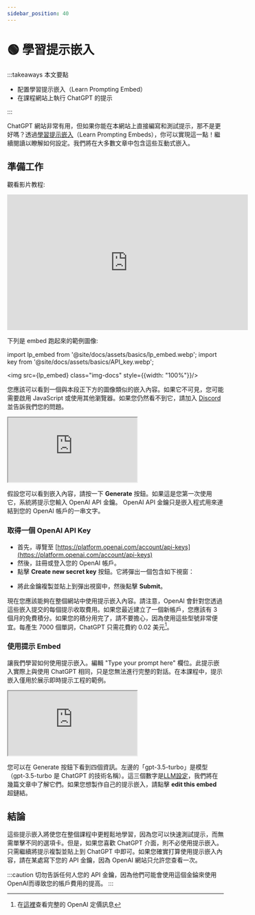 ```yaml
---
sidebar_position: 40
---
```


# 🟢 學習提示嵌入

:::takeaways 本文要點

- 配置學習提示嵌入（Learn Prompting Embed）
- 在課程網站上執行 ChatGPT 的提示

:::

ChatGPT 網站非常有用，但如果你能在本網站上直接編寫和測試提示，那不是更好嗎？透過[學習提示嵌入](https://embed.learnprompting.org/)（Learn Prompting Embeds），你可以實現這一點！繼續閱讀以瞭解如何設定。我們將在大多數文章中包含這些互動式嵌入。

## 準備工作

觀看影片教程:

<iframe width="560" height="315" src="https://www.youtube.com/embed/sNUKiwd2DWU" title="YouTube video player" frameBorder="0" allow="accelerometer; autoplay; clipboard-write; encrypted-media; gyroscope; picture-in-picture; web-share" allowFullScreen></iframe>

下列是 embed 跑起來的範例圖像:

import lp_embed from '@site/docs/assets/basics/lp_embed.webp';
import key from '@site/docs/assets/basics/API_key.webp';

<img src={lp_embed} class="img-docs" style={{width: "100%"}}/>

您應該可以看到一個與本段正下方的圖像類似的嵌入內容。如果它不可見，您可能需要啟用 JavaScript 或使用其他瀏覽器。如果您仍然看不到它，請加入 [Discord](https://discord.com/invite/learn-prompting) 並告訴我們您的問題。

<iframe
    src="https://embed.learnprompting.org/embed?config=eyJ0b3BQIjowLCJ0ZW1wZXJhdHVyZSI6MCwibWF4VG9rZW5zIjoyNTYsIm91dHB1dCI6IkNob2NvbGF0ZSwgVmFuaWxsYSwgU3RyYXdiZXJyeSwgTWludCBDaGlwLCBSb2NreSBSb2FkLCBDb29raWUgRG91Z2gsIEJ1dHRlciBQZWNhbiwgTmVhcG9saXRhbiwgQ29mZmVlLCBDb2NvbnV0IiwicHJvbXB0IjoiR2VuZXJhdGUgYSBjb21tYSBzZXBhcmF0ZWQgbGlzdCBvZiAxMCBpY2UgY3JlYW0gZmxhdm9yczoiLCJtb2RlbCI6ImdwdC0zLjUtdHVyYm8ifQ%3D%3D"
    style={{width:"100%", height:"320px", border:"0", borderRadius:"4px", overflow:"hidden"}}
    sandbox="allow-forms allow-modals allow-popups allow-presentation allow-same-origin allow-scripts"
></iframe>

假設您可以看到嵌入內容，請按一下 **Generate** 按鈕。如果這是您第一次使用它，系統將提示您輸入 OpenAI API 金鑰。 OpenAI API 金鑰只是嵌入程式用來連結到您的 OpenAI 帳戶的一串文字。

### 取得一個 OpenAI API Key

- 首先，導覽至 [https://platform.openai.com/account/api-keys](https://platform.openai.com/account/api-keys)
- 然後，註冊或登入您的 OpenAI 帳戶。
- 點擊 **Create new secret key** 按鈕。它將彈出一個包含如下視窗：

<div style={{textAlign: 'center'}}>
  <LazyLoadImage src={key} class="img-docs" style={{width: "80%"}} />
</div>

- 將此金鑰複製並貼上到彈出視窗中，然後點擊 **Submit**。

現在您應該能夠在整個網站中使用提示嵌入內容。請注意，OpenAI 會針對您透過這些嵌入提交的每個提示收取費用。如果您最近建立了一個新帳戶，您應該有 3 個月的免費積分。如果您的積分用完了，請不要擔心，因為使用這些型號非常便宜。每產生 7000 個單詞，ChatGPT 只需花費約 0.02 美元[^a]。

### 使用提示 Embed

讓我們學習如何使用提示嵌入。編輯 "Type your prompt here" 欄位。此提示嵌入實際上與使用 ChatGPT 相同，只是您無法進行完整的對話。在本課程中，提示嵌入僅用於展示即時提示工程的範例。

<iframe
    src="https://embed.learnprompting.org/embed?config=eyJ0b3BQIjowLCJ0ZW1wZXJhdHVyZSI6MCwibWF4VG9rZW5zIjoyNTYsIm91dHB1dCI6Ik91dHB1dCBhcHBlYXJzIGhlcmUiLCJwcm9tcHQiOiJUeXBlIHlvdXIgcHJvbXB0IGhlcmUiLCJtb2RlbCI6ImdwdC0zLjUtdHVyYm8ifQ%3D%3D"
    style={{width:"100%", height:"300px", border:"0", borderRadius:"4px", overflow:"hidden"}}
    sandbox="allow-forms allow-modals allow-popups allow-presentation allow-same-origin allow-scripts"
></iframe>

您可以在 Generate 按鈕下看到四個資訊。左邊的「gpt-3.5-turbo」是模型（gpt-3.5-turbo 是 ChatGPT 的技術名稱）。這三個數字是[LLM設定](https://learnprompting.org/docs/basics/configuration_hyperparameters)，我們將在幾篇文章中了解它們。如果您想製作自己的提示嵌入，請點擊 **edit this embed** 超鏈結。

## 結論

這些提示嵌入將使您在整個課程中更輕鬆地學習，因為您可以快速測試提示，而無需單擊不同的選項卡。但是，如果您喜歡 ChatGPT 介面，則不必使用提示嵌入。只需繼續將提示複製並貼上到 ChatGPT 中即可。如果您確實打算使用提示嵌入內容，請在某處寫下您的 API 金鑰，因為 OpenAI 網站只允許您查看一次。

:::caution
切勿告訴任何人您的 API 金鑰，因為他們可能會使用這個金錀來使用OpenAI而導致您的帳戶費用的提高。
:::

[^a]: 在[這裡](https://openai.com/pricing)查看完整的 OpenAI 定價訊息
